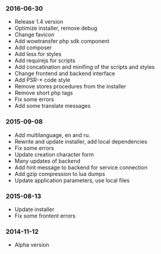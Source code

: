 ### 2016-06-30

* Release 1.4 version
* Optimize installer, remove debug
* Change favicon
* Add wowtransfer php sdk component
* Add composer
* Add less for styles
* Add requirejs for scripts
* Add concatination and minifing of the scripts and styles
* Change frontend and backend interface
* Add PSR-* code style
* Remove stores procedures from the installer
* Remove short php tags
* Fix some errors
* Add some translate messages

### 2015-09-08

* Add multilanguage, en and ru.
* Rewrite and update installer, add local dependencies
* Fix some errors
* Update creation character form
* Many updates of backend
* Add hint message to backend for service connection
* Add gzip compression to lua dumps
* Update application parameters, use local files


### 2015-08-13

* Update installer
* Fix some frontent errors


### 2014-11-12

* Alpha version